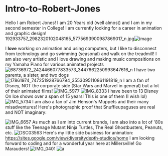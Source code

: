 # Intro-to-Robert-Jones
Hello I am Robert Jones! I am 20 Years old (well almost) and I am in my second semester in College! I am currently looking for a career in animation and graphic design! 
192933757_2982320102048165_5775693900987869017_n.jpg![image](https://user-images.githubusercontent.com/98345898/151428701-0c8084ad-8bd4-4c00-9ef4-b444dd3bd81b.png)

I **love** working on animation and using computers, but I like to
disconnect from technology and go swimming (seasonal) and walk on the treadmill! I am also very artistic and I love drawing and making music compositions on my
Yamaha Piano for various animated projects![68736972_2424466077833573_3447662250993647616_n](https://user-images.githubusercontent.com/98345898/151428450-37368617-cef0-4988-a5eb-5fb748e1348f.jpg)
I have two parents, a sister, and two dogs
![17861974_747251928766794_3553095110861191819_n](https://user-images.githubusercontent.com/98345898/151431680-18dc4daf-fbeb-4113-8086-aabc1511b024.jpg)
I am a fan of Disney, NOT the corporate side (Star Wars and Marvel in general) but a lot of their animated films!
![IMG_5977](https://user-images.githubusercontent.com/98345898/151432092-00a6de3f-17c5-41ca-8be4-b93263748551.JPG)
![IMG_8333](https://user-images.githubusercontent.com/98345898/151432248-856f0e24-66c9-4a5e-93c3-efdc83c28657.JPG)
I have been to 13 Disney On Ice shows over a span of 15 years! This is one of them (I wish lol)
![IMG_5734](https://user-images.githubusercontent.com/98345898/151428054-4bc4c254-00b2-4c4f-93cf-4df222fb4658.jpg)
I am also a fan of Jim Henson's Muppets and their many misadventures! Here's photographic proof that Snuffleupaguses are real and NOT imaginary:

![IMG_6657](https://user-images.githubusercontent.com/98345898/151428263-593818c8-29fb-49a4-8134-b81991b42c1b.jpg)
As much as I am into current brands, I am also into a lot of '80s stuff like the Teenage Mutant Ninja Turtles, The Real Ghostbusters, Peanuts, etc.
![DSC03563](https://user-images.githubusercontent.com/98345898/151430983-026414c2-bc8b-4b93-94dc-140d5273a5df.JPG)
Here's my little side business for animation: https://sites.google.com/view/diversitydepth-studios/home
I am looking forward to coding and for a wonderful year here at Millersville! Go Marauders!
![IMG_0401](https://user-images.githubusercontent.com/98345898/151431518-e84e3a61-ff29-4752-89d7-12b43113c0ca.jpg)
![a](https://user-images.githubusercontent.com/98345898/153498172-f67871b8-22d7-45e6-a25a-67bcc6ac05a8.jpg)
